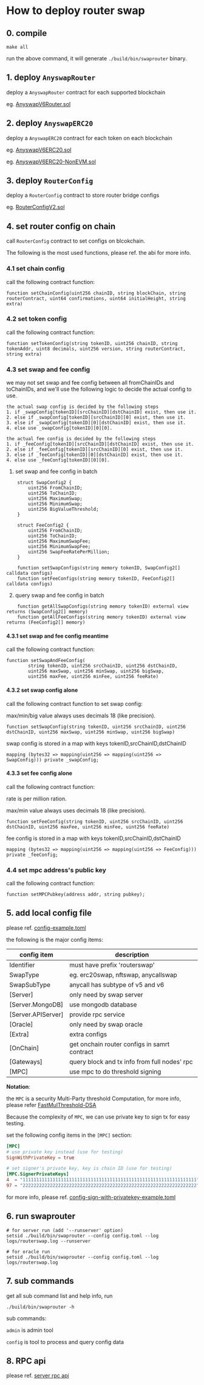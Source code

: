 # How to deploy router swap

## 0. compile

```shell
make all
```
run the above command, it will generate `./build/bin/swaprouter` binary.

## 1. deploy `AnyswapRouter`

deploy a `AnyswapRouter` contract for each supported blockchain

eg. [AnyswapV6Router.sol](https://github.com/anyswap/anyswap-v1-core/blob/master/contracts/AnyswapV6Router.sol)

## 2. deploy `AnyswapERC20`

deploy a `AnyswapERC20` contract for each token on each blockchain

eg. [AnyswapV6ERC20.sol](https://github.com/anyswap/anyswap-v1-core/blob/master/contracts/AnyswapV6ERC20.sol)

eg. [AnyswapV6ERC20-NonEVM.sol](https://github.com/anyswap/anyswap-v1-core/blob/master/contracts/AnyswapV6ERC20-NonEVM.sol)

## 3. deploy `RouterConfig`

deploy a `RouterConfig` contract to store router bridge configs

eg. [RouterConfigV2.sol](https://github.com/anyswap/router-config/blob/main/contracts/RouterConfigV2.sol)

## 4. set router config on chain

call `RouterConfig` contract to set configs on blcokchain.

The following is the most used functions, please ref. the abi for more info.

### 4.1 set chain config

call the following contract function:

```solidity
function setChainConfig(uint256 chainID, string blockChain, string routerContract, uint64 confirmations, uint64 initialHeight, string extra)
```

### 4.2 set token config

call the following contract function:

```solidity
function setTokenConfig(string tokenID, uint256 chainID, string tokenAddr, uint8 decimals, uint256 version, string routerContract, string extra)
```

### 4.3 set swap and fee config

we may not set swap and fee config between all fromChainIDs and toChainIDs,
and we'll use the following logic to decide the actual config to use.

```text
the actual swap config is decided by the following steps
1. if _swapConfig[tokenID][srcChainID][dstChainID] exist, then use it.
2. else if _swapConfig[tokenID][srcChainID][0] exist, then use it.
3. else if _swapConfig[tokenID][0][dstChainID] exist, then use it.
4. else use _swapConfig[tokenID][0][0].
```

```text
the actual fee config is decided by the following steps
1. if _feeConfig[tokenID][srcChainID][dstChainID] exist, then use it.
2. else if _feeConfig[tokenID][srcChainID][0] exist, then use it.
3. else if _feeConfig[tokenID][0][dstChainID] exist, then use it.
4. else use _feeConfig[tokenID][0][0].
```

1. set swap and fee config in batch

```solidity
    struct SwapConfig2 {
        uint256 FromChainID;
        uint256 ToChainID;
        uint256 MaximumSwap;
        uint256 MinimumSwap;
        uint256 BigValueThreshold;
    }

    struct FeeConfig2 {
        uint256 FromChainID;
        uint256 ToChainID;
        uint256 MaximumSwapFee;
        uint256 MinimumSwapFee;
        uint256 SwapFeeRatePerMillion;
    }

    function setSwapConfigs(string memory tokenID, SwapConfig2[] calldata configs)
    function setFeeConfigs(string memory tokenID, FeeConfig2[] calldata configs)
```

2. query swap and fee config in batch

```solidity
    function getAllSwapConfigs(string memory tokenID) external view returns (SwapConfig2[] memory)
    function getAllFeeConfigs(string memory tokenID) external view returns (FeeConfig2[] memory)
```

#### 4.3.1 set swap and fee config meantime

call the following contract function:

```solidity
function setSwapAndFeeConfig(
        string tokenID, uint256 srcChainID, uint256 dstChainID,
        uint256 maxSwap, uint256 minSwap, uint256 bigSwap,
        uint256 maxFee, uint256 minFee, uint256 feeRate)
```

#### 4.3.2 set swap config alone

call the following contract function to set swap config:

max/min/big value always uses decimals 18 (like precision).

```solidity
function setSwapConfig(string tokenID, uint256 srcChainID, uint256 dstChainID, uint256 maxSwap, uint256 minSwap, uint256 bigSwap)
```

swap config is stored in a map with keys tokenID,srcChainID,dstChainID
```solidity
mapping (bytes32 => mapping(uint256 => mapping(uint256 => SwapConfig))) private _swapConfig;
```

#### 4.3.3 set fee config alone

call the following contract function:

rate is per million ration.

max/min value always uses decimals 18 (like precision).

```solidity
function setFeeConfig(string tokenID, uint256 srcChainID, uint256 dstChainID, uint256 maxFee, uint256 minFee, uint256 feeRate)
```

fee config is stored in a map with keys tokenID,srcChainID,dstChainID
```solidity
mapping (bytes32 => mapping(uint256 => mapping(uint256 => FeeConfig))) private _feeConfig;
```

### 4.4 set mpc address's public key

call the following contract function:

```solidity
function setMPCPubkey(address addr, string pubkey);
```

## 5. add local config file

please ref. [config-example.toml](https://github.com/anyswap/CrossChain-Router/blob/main/params/config-example.toml)

the following is the major config items:

| config item | description |
| --------------- | --------------- |
| Identifier | must have prefix 'routerswap' |
| SwapType | eg. erc20swap, nftswap, anycallswap |
| SwapSubType | anycall has subtype of v5 and v6 |
| [Server] | only need by swap server |
| [Server.MongoDB] | use mongodb database |
| [Server.APIServer] | provide rpc service |
| [Oracle] | only need by swap oracle |
| [Extra] | extra configs |
| [OnChain] | get onchain router configs in samrt contract |
| [Gateways] | query block and tx info from full nodes' rpc |
| [MPC] | use mpc to do threshold signing |

**Notation**:

the `MPC` is a security Multi-Party threshold Computation,
for more info, please refer [FastMulThreshold-DSA](https://github.com/anyswap/FastMulThreshold-DSA)

Because the complexity of `MPC`, we can use private key to sign tx for easy testing.

set the following config items in the `[MPC]` section:

```toml
[MPC]
# use private key instead (use for testing)
SignWithPrivateKey = true

# set signer's private key, key is chain ID (use for testing)
[MPC.SignerPrivateKeys]
4  = "1111111111111111111111111111111111111111111111111111111111111111"
97 = "2222222222222222222222222222222222222222222222222222222222222222"
```

for more info, please ref. [config-sign-with-privatekey-example.toml](https://github.com/anyswap/CrossChain-Router/blob/main/params/config-sign-with-privatekey-example.toml)

## 6. run swaprouter

```shell
# for server run (add '--runserver' option)
setsid ./build/bin/swaprouter --config config.toml --log logs/routerswap.log --runserver

# for oracle run
setsid ./build/bin/swaprouter --config config.toml --log logs/routerswap.log
```

## 7. sub commands

get all sub command list and help info, run

```shell
./build/bin/swaprouter -h
```

sub commands:

`admin` is admin tool

`config` is tool to process and query config data

## 8. RPC api

please ref. [server rpc api](https://github.com/anyswap/CrossChain-Router/blob/main/rpc/README.md)
